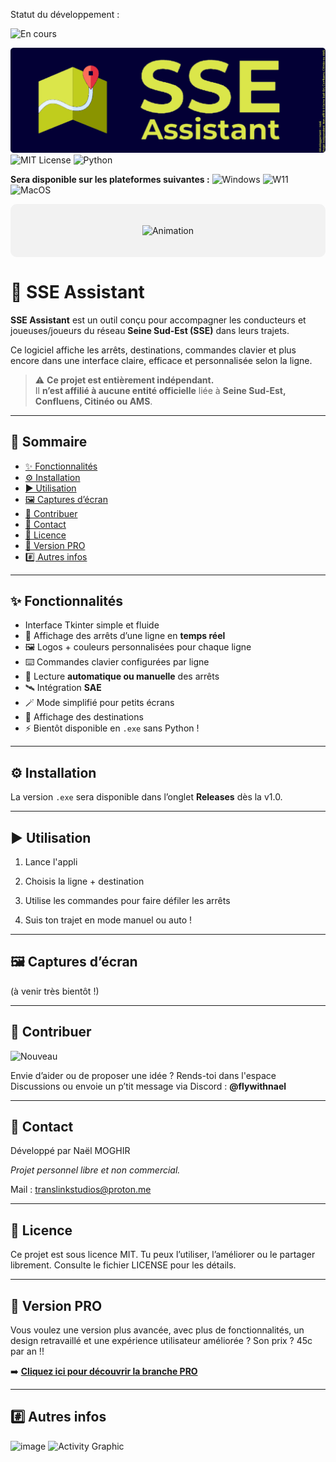 Statut du développement :

![En cours](https://img.shields.io/badge/En%20cours-%2300BFFF?style=for-the-badge&logo=github&logoColor=white)

![SSE Assistant](banner-rounded.png)  
![MIT License](https://img.shields.io/badge/MIT-green?style=for-the-badge)
![Python](https://img.shields.io/badge/Python-FFD43B?style=for-the-badge&logo=python&logoColor=blue)

**Sera disponible sur les plateformes suivantes :** 
![Windows](https://img.shields.io/badge/Windows-0078D6?style=for-the-badge&logo=windows-10&logoColor=white) ![W11](https://img.shields.io/badge/Windows_11-0078d4?style=for-the-badge&logo=windows-11&logoColor=white) ![MacOS](https://img.shields.io/badge/mac%20os-000000?style=for-the-badge&logo=apple&logoColor=white)

<div style="text-align: center; background-color: #F2F2F2; padding: 20px; border-radius: 10px;">

![Animation](https://readme-typing-svg.demolab.com?font=Poppins&pause=1000&color=DBE64A&center=true&vCenter=true&width=435&lines=Bienvenue+sur+SSE+Assistant%21;Suivi+des+trajets+en+temps+r%C3%A9el;Gestion+des+arr%C3%AAts+en+temps+r%C3%A9el;SAE+int%C3%A9gr%C3%A9)
</div>

# 🚌 SSE Assistant

**SSE Assistant** est un outil conçu pour accompagner les conducteurs et joueuses/joueurs du réseau **Seine Sud-Est (SSE)** dans leurs trajets.

Ce logiciel affiche les arrêts, destinations, commandes clavier et plus encore dans une interface claire, efficace et personnalisée selon la ligne.

> ⚠️ **Ce projet est entièrement indépendant.**  
> Il **n’est affilié à aucune entité officielle** liée à **Seine Sud-Est, Confluens, Citinéo ou AMS**.

---

## 🧠 Sommaire

- [✨ Fonctionnalités](#-fonctionnalités)
- [⚙️ Installation](#-installation)
- [▶️ Utilisation](#️-utilisation)
- [🖼️ Captures d’écran](#️-captures-décran)
- [🤝 Contribuer](#-contribuer)
- [📩 Contact](#-contact)
- [📄 Licence](#-licence)
- [🚀 Version PRO](#-version-pro)
- [#️⃣ Autres infos](#-autres-infos)

---

## ✨ Fonctionnalités

- Interface Tkinter simple et fluide
- 📍 Affichage des arrêts d’une ligne en **temps réel**
- 🖼️ Logos + couleurs personnalisées pour chaque ligne
- ⌨️ Commandes clavier configurées par ligne
- 🚦 Lecture **automatique ou manuelle** des arrêts
- 🛰️ Intégration **SAE**
- 🪄 Mode simplifié pour petits écrans
- 🎯 Affichage des destinations
- ⚡ Bientôt disponible en `.exe` sans Python !

---

## ⚙️ Installation

La version `.exe` sera disponible dans l’onglet **Releases** dès la v1.0.

---

## ▶️ Utilisation

1. Lance l'appli


2. Choisis la ligne + destination


3. Utilise les commandes pour faire défiler les arrêts


4. Suis ton trajet en mode manuel ou auto !


---

## 🖼️ Captures d’écran

(à venir très bientôt !)


---

## 🤝 Contribuer
![Nouveau](https://img.shields.io/badge/Nouveau-!-blue.svg)

Envie d’aider ou de proposer une idée ?
Rends-toi dans l'espace Discussions ou envoie un p’tit message via Discord :
**@flywithnael**

---

## 📩 Contact

Développé par Naël MOGHIR

*Projet personnel libre et non commercial.*

Mail : translinkstudios@proton.me


---

## 📄 Licence

Ce projet est sous licence MIT.
Tu peux l’utiliser, l’améliorer ou le partager librement.
Consulte le fichier LICENSE pour les détails.

---

## 🚀 Version PRO

Vous voulez une version plus avancée, avec plus de fonctionnalités, un design retravaillé et une expérience utilisateur améliorée ?
Son prix ? 45c par an !!

➡️ [**Cliquez ici pour découvrir la branche PRO**](https://github.com/flywithnael/SSE-Assistant/tree/pro)

---

## #️⃣ Autres infos

![image](https://github-readme-stats.vercel.app/api/top-langs/?username=flywithnael&theme=tokyonight)
![Activity Graphic](https://github-readme-activity-graph.vercel.app/graph?username=flywithnael&theme=tokyo-night)
